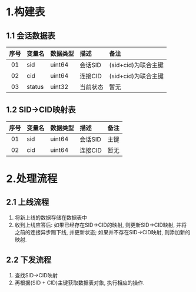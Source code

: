 # 1.构建表
## 1.1 会话数据表
|**序号**|**变量名**|**数据类型**|**描述**|**备注**|
|:------:|:------|:-------|:-------|:---------|
| 01 | sid | uint64 | 会话SID | (sid+cid)为联合主键 |
| 02 | cid | uint64 | 连接CID | (sid+cid)为联合主键 |
| 03 | status | uint32 | 当前状态 | 暂无 |

## 1.2 SID->CID映射表
|**序号**|**变量名**|**数据类型**|**描述**|**备注**|
|:------:|:------|:-------|:-------|:---------|
| 01 | sid | uint64 | 会话SID | 主键 |
| 02 | cid | uint64 | 连接CID | 暂无 |

# 2.处理流程
## 2.1 上线流程
1. 将新上线的数据存储在数据表中
2. 收到上线应答后: 如果已经存在SID->CID的映射, 则更新SID->CID映射, 并将之前的连接异步踢下线, 并更新状态; 如果并不存在SID->CID映射, 则添加新的映射.

## 2.2 下发流程
1. 查找SID->CID映射
2. 再根据(SID + CID)主键获取数据表对象, 执行相应的操作.
